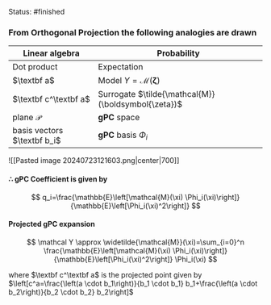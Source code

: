 Status: #finished 
### From Orthogonal Projection the following analogies are drawn

| Linear algebra              | Probability                                         |
| --------------------------- | --------------------------------------------------- |
| Dot product                 | Expectation                                         |
| $\textbf a$                 | Model $Y = \mathcal{M}(\boldsymbol{\zeta})$         |
| $\textbf c^\textbf a$       | Surrogate $\tilde{\mathcal{M}}(\boldsymbol{\zeta})$ |
| plane $\mathcal P$          | **gPC** space                                       |
| basis vectors $\textbf b_i$ | **gPC** basis $\Phi_i$                              |

![[Pasted image 20240723121603.png|center|700]]
#### **∴** gPC Coefficient is given by

$$
q_i=\frac{\mathbb{E}\left[\mathcal{M}(\xi) \Phi_i(\xi)\right]}{\mathbb{E}\left[\Phi_i(\xi)^2\right]}
$$

#### Projected gPC expansion 

$$
\mathcal Y \approx \widetilde{\mathcal{M}}(\xi)=\sum_{i=0}^n \frac{\mathbb{E}\left[\mathcal{M}(\xi) \Phi_i(\xi)\right]}{\mathbb{E}\left[\Phi_i(\xi)^2\right]} \Phi_i(\xi)
$$




 where  $\textbf c^\textbf a$ is the projected point given by $\left[c^a=\frac{\left(a \cdot b_1\right)}{b_1 \cdot b_1} b_1+\frac{\left(a \cdot b_2\right)}{b_2 \cdot b_2} b_2\right]$

